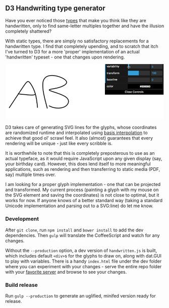 ## D3 Handwriting type generator

Have you ever noticed those [types](http://www.google.com/fonts/specimen/Rock+Salt) that make you think like they are handwritten, only to find same-letter multiples together and have the illusion completely shattered?

With static types, there are simply no satisfactory replacements for a handwritten type. I find that completely upending, and to scratch that itch I've turned to D3 for a more 'proper' implementation of an actual 'handwritten' typeset - one that changes upon rendering. 

![](https://raw.githubusercontent.com/maxArturo/d3_handwriting/master/d3_handwriting.gif)

D3 takes care of generating SVG lines for the glyphs, whose coordinates are randomized runtime and interpolated using [basis interpolation](https://en.wikipedia.org/wiki/B-spline) to achieve that good ol' scrawl feel. It also (almost) guarantees that every rendering will be unique - just like every scribble is.


It is worthwhile to note that this is completely preposterous to use as an actual typeface, as it would require JavaScript upon any given display (say, your birthday card). However, this does lend itself to more meaningful applications, such as rendering and then transferring to static media (PDF, say) multiple times over. 

I am looking for a proper glyph implementation - one that can be projected and transformed. My current process (painting a glyph with my mouse on the SVG element and saving the coordinates) is not close to optimal, but it works for now. If anyone knows of a better standard way (taking a standard Unicode implementation and parsing out to a SVG:line) do let me know. 

### Development
After `git clone`, run `npm install` and `bower install` to add the dev dependencies. Then `gulp` will translate the CoffeeScript and watch for any changes. 

Without the `--production` option, a dev version of `handwritten.js` is built, which includes default `<div>`s for the glyphs to draw on, along with dat.GUI to play with variables. There is a handy `index.html` file under the dev folder where you can experiment with your changes - serve the entire repo folder with your [favorite server](https://gist.github.com/willurd/5720255) and browse to see your changes.

### Build release
Run `gulp --production` to generate an uglified, minifed version ready for release.
